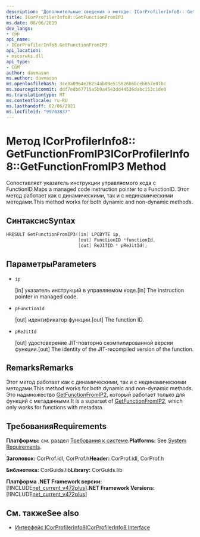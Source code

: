 ```yaml
---
description: 'Дополнительные сведения о методе: ICorProfilerInfo8:: GetFunctionFromIP3'
title: ICorProfilerInfo8::GetFunctionFromIP3
ms.date: 08/06/2019
dev_langs:
- cpp
api_name:
- ICorProfilerInfo8.GetFunctionFromIP3
api_location:
- mscorwks.dll
api_type:
- COM
author: davmason
ms.author: davmason
ms.openlocfilehash: 3ce0a0964e26254ab09e515826b6bceb657e07bc
ms.sourcegitcommit: ddf7edb67715a5b9a45e3dd44536dabc153c1de0
ms.translationtype: MT
ms.contentlocale: ru-RU
ms.lasthandoff: 02/06/2021
ms.locfileid: "99783837"
---
```

# <a name="icorprofilerinfo8getfunctionfromip3-method"></a><span data-ttu-id="916b4-103">Метод ICorProfilerInfo8:: GetFunctionFromIP3</span><span class="sxs-lookup"><span data-stu-id="916b4-103">ICorProfilerInfo8::GetFunctionFromIP3 Method</span></span>

<span data-ttu-id="916b4-104">Сопоставляет указатель инструкции управляемого кода с FunctionID.</span><span class="sxs-lookup"><span data-stu-id="916b4-104">Maps a managed code instruction pointer to a FunctionID.</span></span> <span data-ttu-id="916b4-105">Этот метод работает как с динамическими, так и с нединамическими методами.</span><span class="sxs-lookup"><span data-stu-id="916b4-105">This method works for both dynamic and non-dynamic methods.</span></span>

## <a name="syntax"></a><span data-ttu-id="916b4-106">Синтаксис</span><span class="sxs-lookup"><span data-stu-id="916b4-106">Syntax</span></span>

```cpp
HRESULT GetFunctionFromIP3([in] LPCBYTE ip,
                           [out] FunctionID *functionId,
                           [out] ReJITID * pReJitId);
```

## <a name="parameters"></a><span data-ttu-id="916b4-107">Параметры</span><span class="sxs-lookup"><span data-stu-id="916b4-107">Parameters</span></span>

- `ip`

  <span data-ttu-id="916b4-108">\[in] указатель инструкций в управляемом коде.</span><span class="sxs-lookup"><span data-stu-id="916b4-108">\[in] The instruction pointer in managed code.</span></span>

- `pFunctionId`

  <span data-ttu-id="916b4-109">\[out] идентификатор функции.</span><span class="sxs-lookup"><span data-stu-id="916b4-109">\[out] The function ID.</span></span>

- `pReJitId`

  <span data-ttu-id="916b4-110">\[out] удостоверение JIT-повторно скомпилированной версии функции.</span><span class="sxs-lookup"><span data-stu-id="916b4-110">\[out] The identity of the JIT-recompiled version of the function.</span></span>

## <a name="remarks"></a><span data-ttu-id="916b4-111">Remarks</span><span class="sxs-lookup"><span data-stu-id="916b4-111">Remarks</span></span>

<span data-ttu-id="916b4-112">Этот метод работает как с динамическими, так и с нединамическими методами.</span><span class="sxs-lookup"><span data-stu-id="916b4-112">This method works for both dynamic and non-dynamic methods.</span></span> <span data-ttu-id="916b4-113">Это надмножество [GetFunctionFromIP2](icorprofilerinfo4-getfunctionfromip2-method.md), который работает только для функций с метаданными.</span><span class="sxs-lookup"><span data-stu-id="916b4-113">It is a superset of [GetFunctionFromIP2](icorprofilerinfo4-getfunctionfromip2-method.md), which only works for functions with metadata.</span></span>

## <a name="requirements"></a><span data-ttu-id="916b4-114">Требования</span><span class="sxs-lookup"><span data-stu-id="916b4-114">Requirements</span></span>

<span data-ttu-id="916b4-115">**Платформы:** см. раздел [Требования к системе](../../get-started/system-requirements.md).</span><span class="sxs-lookup"><span data-stu-id="916b4-115">**Platforms:** See [System Requirements](../../get-started/system-requirements.md).</span></span>

<span data-ttu-id="916b4-116">**Заголовок:** CorProf.idl, CorProf.h</span><span class="sxs-lookup"><span data-stu-id="916b4-116">**Header:** CorProf.idl, CorProf.h</span></span>

<span data-ttu-id="916b4-117">**Библиотека:** CorGuids.lib</span><span class="sxs-lookup"><span data-stu-id="916b4-117">**Library:** CorGuids.lib</span></span>

<span data-ttu-id="916b4-118">**Платформа .NET Framework версии:**[!INCLUDE[net_current_v472plus](../../../../includes/net-current-v472plus.md)]</span><span class="sxs-lookup"><span data-stu-id="916b4-118">**.NET Framework Versions:** [!INCLUDE[net_current_v472plus](../../../../includes/net-current-v472plus.md)]</span></span>

## <a name="see-also"></a><span data-ttu-id="916b4-119">См. также</span><span class="sxs-lookup"><span data-stu-id="916b4-119">See also</span></span>

- [<span data-ttu-id="916b4-120">Интерфейс ICorProfilerInfo8</span><span class="sxs-lookup"><span data-stu-id="916b4-120">ICorProfilerInfo8 Interface</span></span>](icorprofilerinfo8-interface.md)
